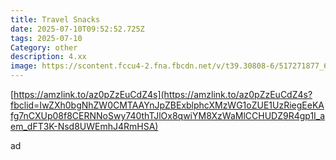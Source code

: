 ```yaml
---
title: Travel Snacks
date: 2025-07-10T09:52:52.725Z
tags: 2025-07-10
Category: other
description: 4.xx
image: https://scontent.fccu4-2.fna.fbcdn.net/v/t39.30808-6/517271877_6427094717427891_1841574204896965340_n.jpg?stp=dst-jpg_p526x296_tt6&_nc_cat=109&ccb=1-7&_nc_sid=aa7b47&_nc_ohc=LQB18AdRw8AQ7kNvwHj5m2z&_nc_oc=AdlA4SrL0tCNNMWMTlKk04ziz870Fx28zHsgW7bVkSzrBak-hXbll-ArhllT96PQ33I&_nc_zt=23&_nc_ht=scontent.fccu4-2.fna&_nc_gid=cIxxq_uX16F4sRNGfj7epg&oh=00_AfQ7wAXRws6BgFGTuwyWWz2yvOaLWfOCnVpKbpGWMxdx6g&oe=68756FAE
---
```

<!--StartFragment-->

[https://amzlink.to/az0pZzEuCdZ4s](https://amzlink.to/az0pZzEuCdZ4s?fbclid=IwZXh0bgNhZW0CMTAAYnJpZBExblphcXMzWG1oZUE1UzRiegEeKAfg7nCXUp08f8CERNNoSwy740thTJlOx8qwiYM8XzWaMlCCHUDZ9R4gp1I_aem_dFT3K-Nsd8UWEmhJ4RmHSA)

<!--EndFragment--> ad